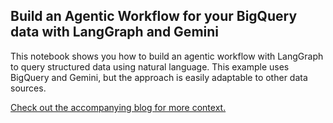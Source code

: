 ## Build an Agentic Workflow for your BigQuery data with LangGraph and Gemini

This notebook shows you how to build an agentic workflow with LangGraph to query structured data using natural language. 
This example uses BigQuery and Gemini, but the approach is easily adaptable to other data sources.

[Check out the accompanying blog for more context.](https://medium.com/p/947d0a951a45)

